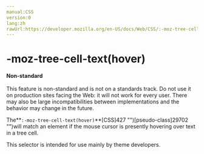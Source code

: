 ```yaml
---
manual:CSS
version:0
lang:zh
rawUrl:https://developer.mozilla.org/en-US/docs/Web/CSS/:-moz-tree-cell-text(hover)
---
```


# -moz-tree-cell-text(hover)





**Non-standard**<br></br>This feature is non-standard and is not on a standards track. Do not use it on production sites facing the Web: it will not work for every user. There may also be large incompatibilities between implementations and the behavior may change in the future.





The**`:-moz-tree-cell-text(hover)`**[CSS]427 "")[pseudo-class]29702 "")will match an element if the mouse cursor is presently hovering over text in a tree cell.



This selector is intended for use mainly by theme developers.




